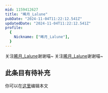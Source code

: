 ```yaml
---
mid: 1159412627
title: "晞月_Lalune"
pubDate: "2024-11-04T11:22:12.541Z"
updatedDate: "2024-11-04T11:22:12.541Z"
profile:
  {
    Nickname: ["晞月_Lalune"],
  }
---
```


关注[晞月_Lalune](https://space.bilibili.com/1159412627)谢谢喵~ 关注[晞月_Lalune](https://space.bilibili.com/1159412627)谢谢喵~

## 此条目有待补充
你可以在[这里](https://github.com/Yuhanawa/VTuber.ICU-Content/edit/master/v/晞月_Lalune/index.md)编辑本文
